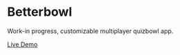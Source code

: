 Betterbowl
===

Work-in progress, customizable multiplayer quizbowl app.

[Live Demo](http://betterbowl.herokuapp.com)